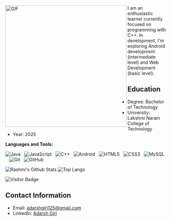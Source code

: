 <img align="Left" alt="GIF" src="https://raw.githubusercontent.com/rahul-jha98/rahul-jha98/main/techstack.gif" width="380px"/>
I am an enthusiastic learner currently focused on programming with C++. In development, I'm exploring Android development (intermediate level) and Web Development (basic level).


## Education

- Degree: Bachelor of Technology
- University: Lakshmi Narain College of Technology
- Year: 2025


**Languages and Tools:** 

![Java](https://img.shields.io/badge/-Java-black?logo=java&style=social)&nbsp;&nbsp;
![JavaScript](https://img.shields.io/badge/-JavaScript-black?logo=javascript&style=social)&nbsp;&nbsp;
![C++](https://img.shields.io/badge/-C++-black?logo=c&style=social)&nbsp;&nbsp;
![Android](https://img.shields.io/badge/-Android-black?logo=android&style=social)&nbsp;&nbsp;
![HTML5](https://img.shields.io/badge/-HTML5-black?logo=html5&style=social)&nbsp;&nbsp;
![CSS3](https://img.shields.io/badge/-CSS3-black?logo=css3&style=social)&nbsp;&nbsp;
![MySQL](https://img.shields.io/badge/-MySQL-black?logo=mysql&style=social)&nbsp;&nbsp;
![Git](https://img.shields.io/badge/-Git-black?logo=git&style=social)&nbsp;&nbsp;
![GitHub](https://img.shields.io/badge/-GitHub-black?logo=github&style=social)&nbsp;&nbsp;


![Rashmi's Github Stats](https://github-readme-stats.vercel.app/api?username=adarshgiri125&count_private=true&show_icons=true&include_all_commits=true)
![Top Langs](https://github-readme-stats.vercel.app/api/top-langs/?username=adarshgiri125&hide=TeX&layout=compact)

![Visitor Badge](https://visitor-badge.laobi.icu/badge?page_id=adarshgiri125.adarshgiri125)


## Contact Information

- Email: adarshgiri125@gmail.com
- LinkedIn: [Adarsh Giri](https://www.linkedin.com/in/adarsh-giri-186881230)

